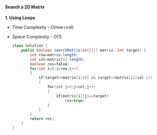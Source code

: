 #### Search a 2D Matrix

**1. Using Loops**

- Time Complexity - O(row+col)

- Space Complexity - O(1) 
  ​

  ```java
  class Solution {
      public boolean searchMatrix(int[][] matrix, int target) {
          int row=matrix.length;
          int col=matrix[0].length;
          boolean res=false;
          for(int i=0;i<row;i++)
          {
              if(target>=matrix[i][0] && target<=matrix[i][col-1])
              {
                  for(int j=0;j<col;j++)
                  {
                      if(matrix[i][j]==target)
                          res=true;
                  }
              }
          }
          return res;
      }
  }
  ```

  ​